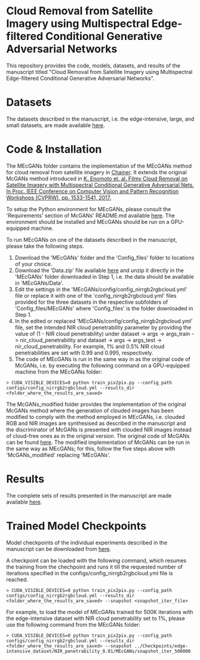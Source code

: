 # Cloud Removal from Satellite Imagery using Multispectral Edge-filtered Conditional Generative Adversarial Networks

This repository provides the code, models, datasets, and results of the manuscript titled "Cloud Removal from Satellite Imagery using Multispectral Edge-filtered Conditional Generative Adversarial Networks".

# Datasets

The datasets described in the manuscript, i.e. the edge-intensive, large, and small datasets, are made available <a href="">here</a>.

# Code & Installation

The MEcGANs folder contains the implementation of the MEcGANs method for cloud removal from satellite imagery in [Chainer](https://chainer.org/). It extends the original McGANs method introduced in <a href="https://arxiv.org/abs/1710.04835">K. Enomoto et. al. Filmy Cloud Removal on Satellite Imagery with Multispectral Conditional Generative Adversarial Nets. In Proc. IEEE Conference on Computer Vision and Pattern Recognition Workshops (CVPRW), pp. 1533-1541, 2017.</a>

To setup the Python environment for MEcGANs, please consult the 'Requirements' section of McGANs' README.md available [here](https://github.com/enomotokenji/mcgan-cvprw2017-chainer). The environment should be installed and MEcGANs should be run on a GPU-equipped machine.

To run MEcGANs on one of the datasets described in the manuscript, please take the following steps.

1. Download the 'MEcGANs' folder and the 'Config_files' folder to locations of your choice.
2. Download the 'Data.zip' file available [here]() and unzip it directly in the 'MEcGANs' folder downloaded in Step 1, i.e. the data should be available in 'MEcGANs/Data'.
3. Edit the settings in the 'MEcGANs/config/config_nirrgb2rgbcloud.yml' file or replace it with one of the 'config_nirrgb2rgbcloud.yml' files provided for the three datasets in the respective subfolders of 'Config_files/MEcGANs' where 'Config_files' is the folder downloaded in Step 1.
4. In the edited or replaced 'MEcGANs/config/config_nirrgb2rgbcloud.yml' file, set the intended NIR cloud penetrability parameter by providing the value of (1 - NIR cloud penetrability) under dataset -> args -> args_train -> nir_cloud_penetrability and dataset -> args -> args_test -> nir_cloud_penetrability. For example, 1% and 0.5% NIR cloud penetrabilities are set with 0.99 and 0.995, respectively.
5. The code of MEcGANs is run in the same way in as the original code of McGANs, i.e. by executing the following command on a GPU-equipped machine from the MEcGANs folder:
```
> CUDA_VISIBLE_DEVICES=0 python train_pix2pix.py --config_path configs/config_nirrgb2rgbcloud.yml --results_dir <folder_where_the_results_are_saved>
```

The McGANs_modified folder provides the implementation of the original McGANs method where the generation of clouded images has been modified to comply with the method employed in MEcGANs, i.e. clouded RGB and NIR images are synthesised as described in the manuscript and the discriminator of McGANs is presented with clouded NIR images instead of cloud-free ones as in the original version. The original code of McGANs can be found <a href="https://github.com/enomotokenji/mcgan-cvprw2017-chainer">here</a>. The modified implementation of McGANs can be run in the same way as MEcGANs; for this, follow the five steps above with 'McGANs_modified' replacing 'MEcGANs'.

# Results

The complete sets of results presented in the manuscript are made available <a href="">here</a>.

# Trained Model Checkpoints

Model checkpoints of the individual experiments described in the manuscript can be downloaded from [here](). 

A checkpoint can be loaded with the following command, which resumes the training from the chechpoint and runs it till the requested number of iterations specified in the configs/config_nirrgb2rgbcloud.yml file is reached.

```
> CUDA_VISIBLE_DEVICES=0 python train_pix2pix.py --config_path configs/config_nirrgb2rgbcloud.yml --results_dir <folder_where_the_results_are_saved> --snapshot <snapshot_iter_file>
```

For example, to load the model of MEcGANs trained for 500K iterations with the edge-intensive dataset with NIR cloud penetrability set to 1%, please use the following command from the MEcGANs folder:

```
> CUDA_VISIBLE_DEVICES=0 python train_pix2pix.py --config_path configs/config_nirrgb2rgbcloud.yml --results_dir <folder_where_the_results_are_saved> --snapshot ../Checkpoints/edge-intensive_dataset/NIR_penetrability_0.01/MEcGANs/snapshot_iter_500000
```

